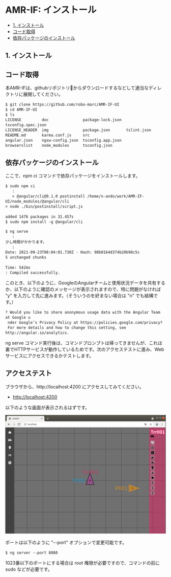 ﻿# AMR-IF: インストール
<!-- TOC -->

- [1. インストール](#1-インストール)
- [コード取得](#コード取得)
- [依存パッケージのインストール](#依存パッケージのインストール)

<!-- /TOC -->

## 1. インストール

## コード取得

本AMR-IFは、githubリポジトリからダウンロードするなどして適当なディレクトリに展開してください。

```shell
$ git clone https://github.com/robo-marc/AMR-IF-UI
$ cd AMR-IF-UI
$ ls
LICENSE         doc               package-lock.json  tsconfig.spec.json
LICENSE_HEADER  img               package.json       tslint.json
README.md       karma.conf.js     src
angular.json    ngsw-config.json  tsconfig.app.json
browserslist    node_modules      tsconfig.json
```

## 依存パッケージのインストール

ここで、npm ci コマンドで依存パッケージをインストールします。

 ```shell
 $ sudo npm ci
    :
    > @angular/cli@9.1.0 postinstall /home/n-ando/work/AMR-IF-UI/node_modules/@angular/cli
> node ./bin/postinstall/script.js

added 1476 packages in 31.457s
$ sudo npm install -g @angular/cli
```

```shell
$ ng serve
   :
少し時間がかかります。
   :
Date: 2021-09-23T08:04:01.730Z - Hash: 98b0164d374b20b98c5c
5 unchanged chunks

Time: 542ms
: Compiled successfully.
```

このとき、以下のように、GoogleのAngularチームと使用状況データを共有するか、以下のように確認のメッセージが表示されますので、特に問題がなければ "y" を入力して先に進みます。（そういうのを好まない場合は "n" でも結構です。）

```shell
? Would you like to share anonymous usage data with the Angular Team at Google u
 nder Google’s Privacy Policy at https://policies.google.com/privacy? 
 For more details and how to change this setting, see http://angular.io/analytics.
```

ng serve コマンド実行後は、コマンドプロンプトは帰ってきませんが、これは裏でHTTPサービスが動作しているためです。次のアクセステストに進み、Webサービスにアクセスできるかテストします。

## アクセステスト

ブラウザから、http://localhost:4200 にアクセスしてみてください。

- [http://localhost:4200](http://localhost:4200)

以下のような画面が表示されるはずです。

<img src="figs/amr-if-ui_00.png">

ポートは以下のように "--port" オプションで変更可能です。

```shell
$ ng server --port 8080
```
1023番以下のポートにする場合は root 権限が必要ですので、コマンドの前に sudo などが必要です。

